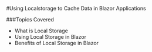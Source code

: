 #Using Localstorage to Cache Data in Blazor Applications

###Topics Covered

- What is Local Storage
- Using Local Storage in Blazor
- Benefits of Local Storage in Blazor
